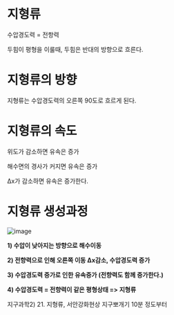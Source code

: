 # 지형류

수압경도력 = 전항력

두힘이 평형을 이룰때, 두힘은 반대의 방향으로 흐른다.


# 지형류의 방향
지형류는 수압경도력의 오른쪽 90도로 흐르게 된다.

# 지형류의 속도

위도가 감소하면 유속은 증가

해수면의 경사가 커지면 유속은 증가

∆x가 감소하면 유속은 증가한다.

# 지형류 생성과정

![image](https://user-images.githubusercontent.com/73323188/124408669-a6916c00-dd81-11eb-96d0-e918b745343f.png)


**1) 수압이 낮아지는 방향으로 해수이동**

**2) 전향력으로 인해 오른쪽 이동 ∆x감소, 수압경도력 증가**

**3) 수압경도력 증가로 인한 유속증가 (전향력도 함께 증가한다.)**

**4) 수압경도력 = 전향력이 같은 평형상태 => 지형류**


지구과학2) 21. 지형류, 서안강화현상
지구뽀개기 10분 정도부터  
